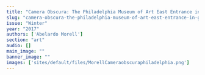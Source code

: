 ```yaml
---
title: "Camera Obscura: The Philadelphia Museum of Art East Entrance in Gallery #171 with a DeChirico Painting, 2005"
slug: "camera-obscura-the-philadelphia-museum-of-art-east-entrance-in-gallery-171-with-a-dechirico-painting-2005"
issue: "Winter"
year: "2017"
authors: ['Abelardo Morell']
section: "art"
audio: []
main_image: ""
banner_image: ""
images: ['sites/default/files/MorellCameraobscuraphiladelphia.png']
---
```


